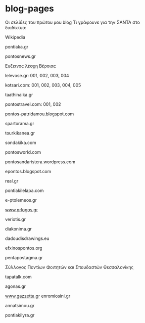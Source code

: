 # blog-pages
Οι σελίδες του πρώτου μου blog
Τι γράφουνε για την ΣΑΝΤΑ στο διαδίκτυο:



Wikipedia

pontiaka.gr

pontosnews.gr

Ευξεινος λέσχη Βέροιας

lelevose.gr:   001, 002, 003, 004

kotsari.com:   001, 002, 003, 004, 005

taathinaika.gr

pontostravel.com:   001, 002

pontos-patridamou.blogspot.com

spartorama.gr

tourkikanea.gr

sondakika.com

pontosworld.com

pontosandaristera.wordpress.com

epontos.blogspot.com

real.gr

pontiakilelapa.com

e-ptolemeos.gr

www.prlogos.gr

veriotis.gr

diakonima.gr

dadoudisdrawings.eu

efxinospontos.org

pentapostagma.gr

Σύλλογος Ποντίων Φοιτητών και Σπουδαστών Θεσσαλονίκης

tapatalk.com

agonas.gr

www.gazzetta.gr
enromiosini.gr

annatsimou.gr

pontiakilyra.gr







